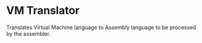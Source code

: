 # VM Translator

Translates Virtual Machine language to Assembly language to be processed
by the assembler.